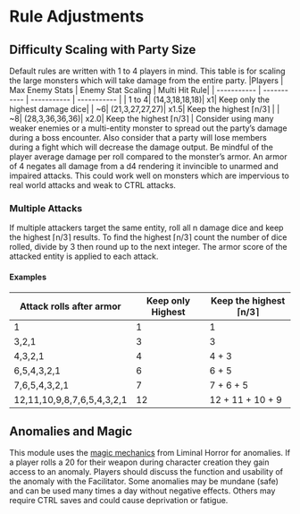 # Rule Adjustments

## Difficulty Scaling with Party Size

Default rules are written with 1 to 4 players in mind.
This table is for scaling the large monsters which will take damage from the entire party.
|Players | Max Enemy Stats | Enemy Stat Scaling | Multi Hit Rule|
| ----------- | ----------- | ----------- | ----------- |
| 1 to 4|  (14,3,18,18,18)|  x1|  Keep only the highest damage dice|
| ~6|  (21,3,27,27,27)|  x1.5|  Keep the highest ⌈n/3⌉ |
| ~8|  (28,3,36,36,36)|  x2.0|  Keep the highest ⌈n/3⌉ |
Consider using many weaker enemies or a multi-entity monster to spread out the party’s damage during a boss encounter. Also consider that a party will lose members during a fight which will decrease the damage output.
Be mindful of the player average damage per roll compared to the monster’s armor. An armor of 4 negates all damage from a d4 rendering it invincible to unarmed and impaired attacks. This could work well on monsters which are impervious to real world attacks and weak to CTRL attacks.

### Multiple Attacks

If multiple attackers target the same entity, roll all n damage dice and keep the highest ⌈n/3⌉ results. To find the highest ⌈n/3⌉ count the number of dice rolled, divide by 3 then round up to the next integer. The armor score of the attacked entity is applied to each attack.

#### Examples

| Attack rolls after armor | Keep only Highest |  Keep the highest ⌈n/3⌉ |
| ----------- | ----------- | ----------- |
| 1 | 1 | 1 |
| 3,2,1 | 3 | 3 |
| 4,3,2,1 | 4 | 4 + 3 |
| 6,5,4,3,2,1 | 6 | 6 + 5 |
| 7,6,5,4,3,2,1 | 7 | 7 + 6 + 5 |
| 12,11,10,9,8,7,6,5,4,3,2,1 | 12 | 12 + 11 + 10 + 9 |

## Anomalies and Magic

This module uses the [magic mechanics](https://goblinarchives.github.io/LiminalHorror/Liminal%20Horror%20System/Magic/) from Liminal Horror for anomalies. If a player rolls a 20 for their weapon during character creation they gain access to an anomaly. Players should discuss the function and usability of the anomaly with the Facilitator. Some anomalies may be mundane (safe) and can be used many times a day without negative effects. Others may require CTRL saves and could cause deprivation or fatigue.
